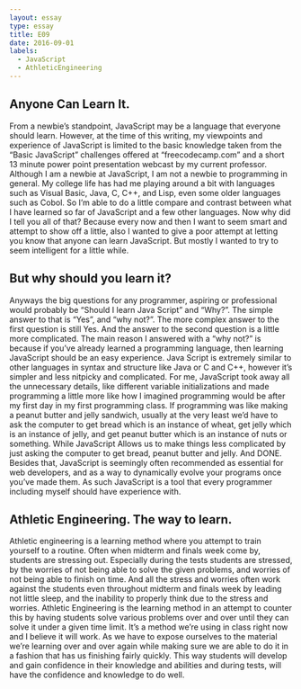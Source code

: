 ```yaml
---
layout: essay
type: essay
title: E09
date: 2016-09-01
labels:
  - JavaScript
  - AthleticEngineering
---
```


## Anyone Can Learn It.
From a newbie’s standpoint, JavaScript may be a language that everyone should learn.  However, at the time of this writing, my viewpoints and experience of JavaScript is limited to the basic knowledge taken from the “Basic JavaScript” challenges offered at “freecodecamp.com” and a short 13 minute power point presentation webcast by my current professor.  Although I am a newbie at JavaScript, I am not a newbie to programming in general.  My college life has had me playing around  a bit with languages such as Visual Basic, Java, C, C++, and Lisp, even some older languages such as Cobol.  So I’m able to do a little compare and contrast between what I have learned so far of JavaScript and a few other languages.  Now why did I tell you all of that?  Because every now and then I want to seem smart and attempt to show off a little, also I wanted to give a poor attempt at letting you know that anyone can learn JavaScript.  But mostly I wanted to try to seem intelligent for a little while.

## But why should you learn it?

Anyways the big questions for any programmer, aspiring or professional would probably be “Should I learn Java Script” and “Why?”.  The  simple answer to that is “Yes”, and “why not?”.  The more complex answer to the first question is still Yes.  And the answer to the second question is a little more complicated.  The main reason I answered with a “why not?” is because if you’ve already learned a programming language, then learning JavaScript should be an easy experience.  Java Script is extremely similar to other languages in syntax and structure like Java or C and C++, however it’s simpler and less nitpicky and complicated.  For me, JavaScript took away all the unnecessary details, like different variable initializations and made programming a little more like how I imagined programming would be after my first day in my first programming class.  If programming was like making a peanut butter and jelly sandwich, usually at the very least we’d have to ask the computer to get bread which is an instance of wheat, get jelly which is an instance of jelly, and get peanut butter which is an instance of nuts or something.  While JavaScript Allows us to make things less complicated by just asking the computer to get bread, peanut butter and jelly.  And DONE.   Besides that, JavaScript is seemingly often recommended as essential for web developers, and as a way to dynamically evolve your programs once you’ve made them.  As such JavaScript is a tool that every programmer including myself should have experience with.

## Athletic Engineering.  The way to learn.

Athletic engineering is a learning method where you attempt to train yourself to a routine.  Often when midterm and finals week come by, students are stressing out.  Especially during the tests students are stressed, by the worries of not being able to solve the given problems, and worries of not being able to finish on time.  And all the stress and worries often work against the students even throughout midterm and finals week by leading not little sleep, and the inability to properly think due to the stress and worries.  Athletic Engineering is the learning method in an attempt to counter this by having students solve various problems over and over until they can solve it under a given time limit.  It’s a method we’re using in class right now and I believe it will work.  As we have to expose ourselves to the material we’re learning over and over again while making sure we are able to do it in a fashion that has us finishing fairly quickly.  This way students will develop and gain confidence in their knowledge and abilities and during tests, will have the confidence and knowledge to do well.

